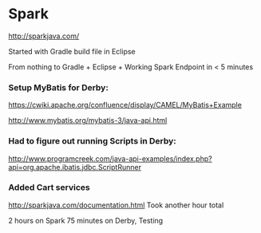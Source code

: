 # Spark

http://sparkjava.com/

Started with Gradle build file in Eclipse

From nothing to Gradle + Eclipse + Working Spark Endpoint in < 5 minutes 

### Setup MyBatis for Derby:

https://cwiki.apache.org/confluence/display/CAMEL/MyBatis+Example

http://www.mybatis.org/mybatis-3/java-api.html

### Had to figure out running Scripts in Derby:

http://www.programcreek.com/java-api-examples/index.php?api=org.apache.ibatis.jdbc.ScriptRunner

### Added Cart services

http://sparkjava.com/documentation.html
Took another hour total


2 hours on Spark
75 minutes on Derby, Testing
